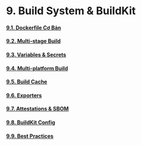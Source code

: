 # 9. Build System & BuildKit



#### [9.1. Dockerfile Cơ Bản]()

#### [9.2. Multi-stage Build]()

#### [9.3. Variables & Secrets]()

#### [9.4. Multi-platform Build]()

#### [9.5. Build Cache]()

#### [9.6. Exporters]()

#### [9.7. Attestations & SBOM]()

#### [9.8. BuildKit Config]()

#### [9.9. Best Practices]()

